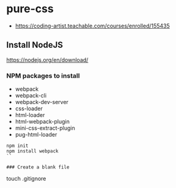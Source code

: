 # pure-css

- https://coding-artist.teachable.com/courses/enrolled/155435

## Install NodeJS

https://nodejs.org/en/download/

### NPM packages to install

- webpack
- webpack-cli
- webpack-dev-server
- css-loader
- html-loader
- html-webpack-plugin
- mini-css-extract-plugin
- pug-html-loader

```
npm init
npm install webpack
``

### Create a blank file

```
touch .gitignore
```